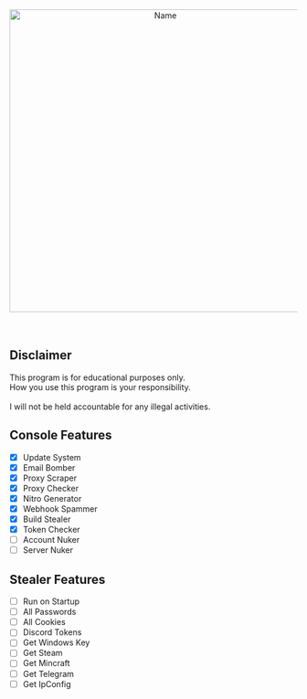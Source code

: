 <p align="center"><br><br><a href="https://t.me/TeamDupe"><img src="[https://medv.io/assets/deployer/deployer.gif](https://media.discordapp.net/attachments/1004674098854629457/1034764579999334430/Name.png)" alt="Name" width="530"></a><br><br><br></p>

## Disclaimer

This program is for educational purposes only.<br />
How you use this program is your responsibility.<br />
<br />
I will not be held accountable for any illegal activities.

## Console Features

- [x] Update System
- [x] Email Bomber
- [x] Proxy Scraper
- [x] Proxy Checker
- [x] Nitro Generator
- [x] Webhook Spammer
- [x] Build Stealer
- [x] Token Checker
- [ ] Account Nuker
- [ ] Server Nuker

## Stealer Features

- [ ] Run on Startup
- [ ] All Passwords
- [ ] All Cookies
- [ ] Discord Tokens  
- [ ] Get Windows Key
- [ ] Get Steam
- [ ] Get Mincraft
- [ ] Get Telegram
- [ ] Get IpConfig
